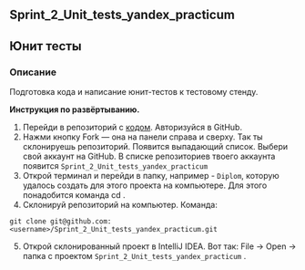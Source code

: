 ## Sprint_2_Unit_tests_yandex_practicum

## Юнит тесты

### Описание
Подготовка кода и написание юнит-тестов к тестовому стенду.

**Инструкция по развёртыванию.**
1. Перейди в репозиторий с [кодом](https://github.com/Morrowind46/Sprint_2_Unit_tests_yandex_practicum). Авторизуйся в GitHub.
2. Нажми кнопку Fork — она на панели справа и сверху. Так ты склонируешь репозиторий. Появится выпадающий список. Выбери свой аккаунт на GitHub. В списке репозиториев твоего аккаунта появится `Sprint_2_Unit_tests_yandex_practicum`
3. Открой терминал и перейди в папку, например - `Diplom`, которую удалось создать для этого проекта на компьютере. Для этого понадобится команда cd .
4. Склонируй репозиторий на компьютер. Команда:
```   
git clone git@github.com:<username>/Sprint_2_Unit_tests_yandex_practicum.git
```
5. Открой склонированный проект в IntelliJ IDEA. Вот так: File → Open → папка с проектом `Sprint_2_Unit_tests_yandex_practicum` .

